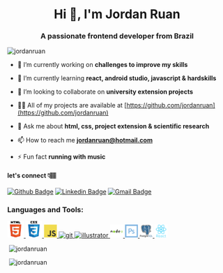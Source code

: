 <h1 align="center">Hi 👋, I'm Jordan Ruan</h1>
<h3 align="center">A passionate frontend developer from Brazil</h3>

<p align="left"> <img src="https://komarev.com/ghpvc/?username=jordanruan&label=Profile%20views&color=0e75b6&style=flat" alt="jordanruan" /> </p>

- 🔭 I’m currently working on **challenges to improve my skills**

- 🌱 I’m currently learning **react, android studio, javascript & hardskills**

- 👯 I’m looking to collaborate on **university extension projects**

- 👨‍💻 All of my projects are available at [https://github.com/jordanruan](https://github.com/jordanruan)

- 💬 Ask me about **html, css, project extension & scientific research**

- 📫 How to reach me **jordanruan@hotmail.com**

- ⚡ Fun fact **running with music**

#### let's connect 👇🏽
[![Github Badge](https://img.shields.io/badge/-Github-000?style=flat-square&logo=Github&logoColor=white&link=https://github.com/jordanruan)](https://github.com/jordanruan) [![Linkedin Badge](https://img.shields.io/badge/-LinkedIn-2867B2?style=flat-square&logo=Linkedin&logoColor=white&link=https://www.linkedin.com/in/jordanruan//)](https://www.linkedin.com/in/jordanruan/) [![Gmail Badge](https://img.shields.io/badge/-Gmail-D44638?style=flat-square&logo=Gmail&logoColor=white&link=mailto:jordanruant@gmail.com
)](mailto:jordanruant@gmail.com)


<h3 align="left">Languages and Tools:</h3>
<p align="left"> 
<a href="https://www.w3.org/html/" target="_blank"> <img src="https://raw.githubusercontent.com/devicons/devicon/master/icons/html5/html5-original-wordmark.svg" alt="html5" width="38" height="38" style="max-width:100%;" /> </a> 
<a href="https://www.w3schools.com/css/" target="_blank"> <img src="https://raw.githubusercontent.com/devicons/devicon/master/icons/css3/css3-original-wordmark.svg" alt="css3" width="38" height="38" style="max-width:100%;"/> </a>
<a href="https://developer.mozilla.org/en-US/docs/Web/JavaScript" target="_blank"> <img src="https://raw.githubusercontent.com/devicons/devicon/master/icons/javascript/javascript-original.svg" alt="javascript" width="30" height="30" style="max-width:100%;" />
</a> <a href="https://git-scm.com/" target="_blank"> <img src="https://www.vectorlogo.zone/logos/git-scm/git-scm-icon.svg" alt="git" width="30" height="30"/> </a>
<a href="https://www.adobe.com/in/products/illustrator.html" target="_blank"> <img src="https://www.vectorlogo.zone/logos/adobe_illustrator/adobe_illustrator-icon.svg" alt="illustrator" width="30" height="30" style="max-width:100%;" /> </a> 
<a href="https://nodejs.org" target="_blank"> <img src="https://raw.githubusercontent.com/devicons/devicon/master/icons/nodejs/nodejs-original-wordmark.svg" alt="nodejs" width="30" height="30" style="max-width:100%;" /> </a> 
<a href="https://www.photoshop.com/en" target="_blank"> <img src="https://raw.githubusercontent.com/devicons/devicon/master/icons/photoshop/photoshop-line.svg" alt="photoshop" width="30" height="30" style="max-width:100%;" /> </a>
<a href="https://www.postgresql.org" target="_blank"> <img src="https://raw.githubusercontent.com/devicons/devicon/master/icons/postgresql/postgresql-original-wordmark.svg" alt="postgresql" width="30" height="30" style="max-width:100%;" /> </a> <a href="https://reactjs.org/" target="_blank"> <img src="https://raw.githubusercontent.com/devicons/devicon/master/icons/react/react-original-wordmark.svg" alt="react" width="30" height="30" style="max-width:100%;" /> </a> </p>


<p>&nbsp;<img src="https://github-readme-stats.vercel.app/api?username=jordanruan&show_icons=true&locale=en" alt="jordanruan" /></p>
<p>&nbsp;<img src="https://github-readme-stats.vercel.app/api/top-langs?username=jordanruan&show_icons=true&locale=en&layout=compact" alt="jordanruan" /></p>
